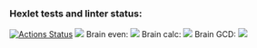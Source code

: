### Hexlet tests and linter status:
[![Actions Status](https://github.com/vadim-gusak/python-project-lvl1/workflows/hexlet-check/badge.svg)](https://github.com/vadim-gusak/python-project-lvl1/actions)
<a href="https://codeclimate.com/github/vadim-gusak/python-project-lvl1/maintainability"><img src="https://api.codeclimate.com/v1/badges/7945af54480e986ea869/maintainability" /></a>
Brain even:
<a href="https://asciinema.org/a/515591?t=20" target="_blank"><img src="https://asciinema.org/a/515591.svg" /></a>
Brain calc:
<a href="https://asciinema.org/a/515795" target="_blank"><img src="https://asciinema.org/a/515795.svg" /></a>
Brain GCD:
<a href="https://asciinema.org/a/515803" target="_blank"><img src="https://asciinema.org/a/515803.svg" /></a>